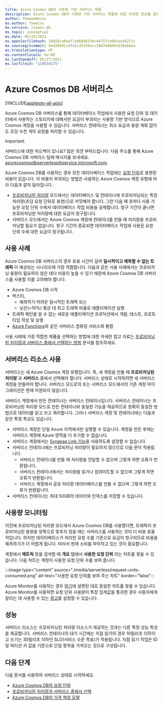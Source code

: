 ```yaml
---
title: Azure Cosmos DB의 사용량 기반 서버리스 제품
description: Azure Cosmos DB의 사용량 기반 서버리스 제품에 대한 자세한 정보를 알아봅니다.
author: ThomasWeiss
ms.author: thweiss
ms.service: cosmos-db
ms.topic: conceptual
ms.date: 05/25/2021
ms.openlocfilehash: 26858ca04af7a96896229c44757fa963ae362f1c
ms.sourcegitcommit: 9ad20581c9fe2c35339acc34d74d0d9cb38eb9aa
ms.translationtype: HT
ms.contentlocale: ko-KR
ms.lasthandoff: 05/27/2021
ms.locfileid: "110534175"
---
```

# <a name="azure-cosmos-db-serverless"></a>Azure Cosmos DB 서버리스
[!INCLUDE[appliesto-all-apis](includes/appliesto-all-apis.md)]

Azure Cosmos DB 서버리스를 통해 데이터베이스 작업에서 사용한 요청 단위 및 데이터에서 사용하는 스토리지에 대해서만 요금이 부과되는 사용량 기반 방식으로 Azure Cosmos 계정을 사용할 수 있습니다. 서버리스 컨테이너는 최소 요금과 용량 계획 없이도 초당 수천 개의 요청을 처리할 수 있습니다.

> [!IMPORTANT] 
> 서버리스에 대한 피드백이 있나요? 많은 의견 부탁드립니다. 다음 주소를 통해 Azure Cosmos DB 서버리스 팀에 메시지를 보내세요. [azurecosmosdbserverless@service.microsoft.com](mailto:azurecosmosdbserverless@service.microsoft.com).

Azure Cosmos DB를 사용하는 경우 모든 데이터베이스 작업에는 [요청 단위](request-units.md)로 표현된 비용이 있습니다. 이 비용이 부과되는 방법은 사용하는 Azure Cosmos 계정 유형에 따라 다음과 같이 달라집니다.

- [프로비저닝된 처리량](set-throughput.md) 모드에서는 데이터베이스 및 컨테이너에 프로비저닝되는 특정 처리량(초당 요청 단위로 표현)으로 커밋해야 합니다. 그런 다음 매 초마다 사용 가능한 요청 단위 수에서 데이터베이스 작업 비용을 공제합니다. 청구 기간이 끝나면 프로비저닝한 처리량에 대한 요금이 청구됩니다.
- 서버리스 모드에서는 Azure Cosmos 계정에 컨테이너를 만들 때 처리량을 프로비저닝할 필요가 없습니다. 청구 기간이 종료되면 데이터베이스 작업에 사용된 요청 단위 수에 대한 요금이 청구됩니다.

## <a name="use-cases"></a>사용 사례

Azure Cosmos DB 서버리스의 경우 유휴 시간이 길며 **일시적이고 예측할 수 없는 트래픽** 이 예상되는 시나리오에 가장 적합합니다. 다음과 같은 사용 사례에서는 프로비저닝 용량이 필요하지 않은 데다 비용이 높을 수 있기 때문에 Azure Cosmos DB 서버리스를 사용할 지를 고려해야 합니다.

- Azure Cosmos DB 시작
- 버스티,
    - 예측하기 어려운 일시적인 트래픽 또는
    - 낮은(<10%) 평균 대 최고 트래픽 비율로 애플리케이션 실행
- 트래픽 패턴을 알 수 없는 새로운 애플리케이션 프로덕션에서 개발, 테스트, 프로토타입 작성 및 실행
- [Azure Functions](../azure-functions/functions-overview.md)와 같은 서버리스 컴퓨팅 서비스와 통합

사용 사례에 가장 적합한 제품을 선택하는 방법에 대한 자세한 참고 자료는 [프로비저닝된 처리량과 서버리스 중에서 선택하는 방법](throughput-serverless.md) 문서를 참조하세요.

## <a name="using-serverless-resources"></a>서버리스 리소스 사용

서버리스는 새 Azure Cosmos 계정 유형입니다. 즉, 새 계정을 만들 때 **프로비저닝된 처리량** 과 **서버리스** 중에서 선택해야 합니다. 서버리스 상태로 시작하려면 새 서버리스 계정을 만들어야 합니다. 서버리스 모드로의 또는 서버리스 모드에서의 기존 계정 마이그레이션은 현재 지원되지 않습니다.

서버리스 계정에서 만든 컨테이너는 서버리스 컨테이너입니다. 서버리스 컨테이너는 프로비저닝된 처리량 모드로 만든 컨테이너와 동일한 기능을 제공하므로 정확히 동일한 방법으로 데이터를 읽고 쓰고 쿼리합니다. 그러나 서버리스 계정 및 컨테이너에는 다음과 같은 특정 특성도 있습니다.

- 서버리스 계정은 단일 Azure 지역에서만 실행할 수 있습니다. 계정을 만든 후에는 서버리스 계정에 Azure 영역을 더 추가할 수 없습니다.
- 서버리스 계정에서는 [Synapse Link 기능](synapse-link.md)을 사용하도록 설정할 수 없습니다.
- 서버리스 컨테이너에는 프로비저닝 처리량이 필요하지 않으므로 다음 문이 적용됩니다.
    - 서버리스 컨테이너를 만들 때 처리량을 전달할 수 없으며 그렇게 하면 오류가 반환됩니다.
    - 서버리스 컨테이너에서는 처리량을 읽거나 업데이트할 수 없으며 그렇게 하면 오류가 반환됩니다.
    - 서버리스 계정에서 공유 처리량 데이터베이스를 만들 수 없으며 그렇게 하면 오류가 반환됩니다.
- 서버리스 컨테이너는 최대 50GB의 데이터와 인덱스를 저장할 수 있습니다.

## <a name="monitoring-your-consumption"></a>사용량 모니터링

이전에 프로비저닝된 처리량 모드에서 Azure Cosmos DB를 사용했다면, 트래픽이 프로비저닝된 용량을 양쪽으로 맞추지 않을 때는 서버리스를 사용하는 것이 더 비용 효율적입니다. 하지만 데이터베이스가 처리한 요청 수를 기준으로 요금이 청구되므로 비용을 예측하기가 더 어렵게 됩니다. 따라서 현재 소비를 파악하고 있는 것이 중요합니다.

계정에서 **메트릭** 창을 검색할 때 **개요** 탭에서 **사용한 요청 단위** 라는 차트를 찾을 수 있습니다. 다음 차트는 계정이 사용한 요청 단위 수를 보여 줍니다.

:::image type="content" source="./media/serverless/request-units-consumed.png" alt-text="사용한 요청 단위를 보여 주는 차트" border="false":::

Azure Monitor를 사용하는 경우 [여기](monitor-request-unit-usage.md)에 설명된 대로 동일한 차트를 찾을 수 있습니다. Azure Monitor를 사용하면 요청 단위 사용량이 특정 임계값을 통과한 경우 사용자에게 알리는 데 사용할 수 있는 [경고](../azure-monitor/alerts/alerts-metric-overview.md)를 설정할 수 있습니다.

## <a name="performance"></a><a id="performance"></a>성능

서버리스 리소스는 프로비저닝된 처리량 리소스가 제공하는 것과는 다른 특정 성능 특성을 제공합니다. 서버리스 컨테이너의 대기 시간에는 지점 읽기의 경우 10밀리초 이하이고 쓰기는 30밀리초 이하인 SLO(서비스 수준 목표)가 적용됩니다. 지점 읽기 작업은 ID 및 파티션 키 값을 기준으로 단일 항목을 가져오는 것으로 구성됩니다.

## <a name="next-steps"></a>다음 단계

다음 문서를 사용하여 서버리스 상태로 시작하세요.

- [Azure Cosmos DB의 요청 단위](request-units.md)
- [프로비저닝된 처리량과 서버리스 중에서 선택](throughput-serverless.md)
- [Azure Cosmos DB의 가격 책정 모델](how-pricing-works.md)
